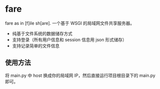 
# fare
fare as in [f]ile sh[are].
一个基于 WSGI 的局域网文件共享服务器。

+ 纯基于文件系统的数据储存方式
+ 支持登录（所有用户信息和 session 信息用 json 形式储存）
+ 支持记录简单的文件信息

## 使用方法

将 main.py 中 host 换成你的局域网 IP，然后直接运行项目根目录下的 main.py 即可。